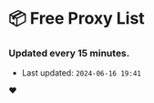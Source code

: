 # :package: Free Proxy List
### Updated every 15 minutes.

- Last updated: `2024-06-16 19:41`

:heart:
